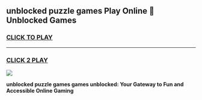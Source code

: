 
## unblocked puzzle games Play Online 👋 Unblocked Games
<h3>
<a href="https://premium.freeplayer.one?title=unblocked_puzzle_games&ref=19F">CLICK TO PLAY</a></h3>
<hr>

<h3>
<a href="https://premium.freeplayer.one?title=unblocked_puzzle_games&ref=19F">CLICK 2 PLAY</a>
  
</h3>

<a href="https://premium.freeplayer.one?title=unblocked_puzzle_games&ref=19F"><img src="https://clearcache.store/games.png"></a>


**unblocked puzzle games games unblocked: Your Gateway to Fun and Accessible Online Gaming**
